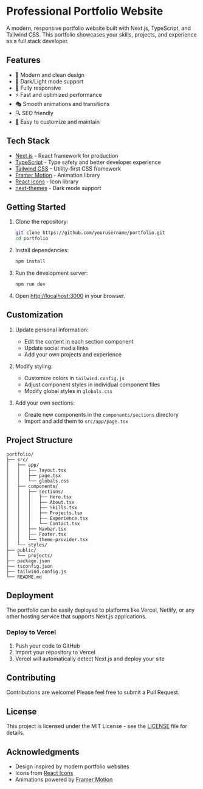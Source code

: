 # Professional Portfolio Website

A modern, responsive portfolio website built with Next.js, TypeScript, and Tailwind CSS. This portfolio showcases your skills, projects, and experience as a full stack developer.

## Features

- 🎨 Modern and clean design
- 🌙 Dark/Light mode support
- 📱 Fully responsive
- ⚡ Fast and optimized performance
- 🎭 Smooth animations and transitions
- 🔍 SEO friendly
- 📝 Easy to customize and maintain

## Tech Stack

- [Next.js](https://nextjs.org/) - React framework for production
- [TypeScript](https://www.typescriptlang.org/) - Type safety and better developer experience
- [Tailwind CSS](https://tailwindcss.com/) - Utility-first CSS framework
- [Framer Motion](https://www.framer.com/motion/) - Animation library
- [React Icons](https://react-icons.github.io/react-icons/) - Icon library
- [next-themes](https://github.com/pacocoursey/next-themes) - Dark mode support

## Getting Started

1. Clone the repository:
   ```bash
   git clone https://github.com/yourusername/portfolio.git
   cd portfolio
   ```

2. Install dependencies:
   ```bash
   npm install
   ```

3. Run the development server:
   ```bash
   npm run dev
   ```

4. Open [http://localhost:3000](http://localhost:3000) in your browser.

## Customization

1. Update personal information:
   - Edit the content in each section component
   - Update social media links
   - Add your own projects and experience

2. Modify styling:
   - Customize colors in `tailwind.config.js`
   - Adjust component styles in individual component files
   - Modify global styles in `globals.css`

3. Add your own sections:
   - Create new components in the `components/sections` directory
   - Import and add them to `src/app/page.tsx`

## Project Structure

```
portfolio/
├── src/
│   ├── app/
│   │   ├── layout.tsx
│   │   ├── page.tsx
│   │   └── globals.css
│   ├── components/
│   │   ├── sections/
│   │   │   ├── Hero.tsx
│   │   │   ├── About.tsx
│   │   │   ├── Skills.tsx
│   │   │   ├── Projects.tsx
│   │   │   ├── Experience.tsx
│   │   │   └── Contact.tsx
│   │   ├── Navbar.tsx
│   │   ├── Footer.tsx
│   │   └── theme-provider.tsx
│   └── styles/
├── public/
│   └── projects/
├── package.json
├── tsconfig.json
├── tailwind.config.js
└── README.md
```

## Deployment

The portfolio can be easily deployed to platforms like Vercel, Netlify, or any other hosting service that supports Next.js applications.

### Deploy to Vercel

1. Push your code to GitHub
2. Import your repository to Vercel
3. Vercel will automatically detect Next.js and deploy your site

## Contributing

Contributions are welcome! Please feel free to submit a Pull Request.

## License

This project is licensed under the MIT License - see the [LICENSE](LICENSE) file for details.

## Acknowledgments

- Design inspired by modern portfolio websites
- Icons from [React Icons](https://react-icons.github.io/react-icons/)
- Animations powered by [Framer Motion](https://www.framer.com/motion/) 